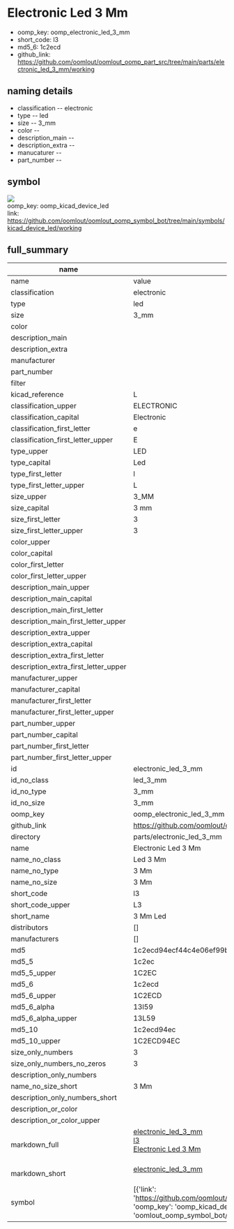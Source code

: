 # Electronic Led 3 Mm

  
* oomp_key: oomp_electronic_led_3_mm 
* short_code: l3
* md5_6: 1c2ecd  
* github_link: https://github.com/oomlout/oomlout_oomp_part_src/tree/main/parts/electronic_led_3_mm/working  
## naming details
* classification -- electronic
* type -- led
* size -- 3_mm
* color -- 
* description_main -- 
* description_extra -- 
* manucaturer -- 
* part_number -- 



## symbol

![](symbol/{index}}/working/working_600.png)  
oomp_key: oomp_kicad_device_led  
link: https://github.com/oomlout/oomlout_oomp_symbol_bot/tree/main/symbols/kicad_device_led/working  


## full_summary
| name | value | 
| --- | --- | 
| name | value | 
| classification | electronic | 
| type | led | 
| size | 3_mm | 
| color |  | 
| description_main |  | 
| description_extra |  | 
| manufacturer |  | 
| part_number |  | 
| filter |  | 
| kicad_reference | L | 
| classification_upper | ELECTRONIC | 
| classification_capital | Electronic | 
| classification_first_letter | e | 
| classification_first_letter_upper | E | 
| type_upper | LED | 
| type_capital | Led | 
| type_first_letter | l | 
| type_first_letter_upper | L | 
| size_upper | 3_MM | 
| size_capital | 3 mm | 
| size_first_letter | 3 | 
| size_first_letter_upper | 3 | 
| color_upper |  | 
| color_capital |  | 
| color_first_letter |  | 
| color_first_letter_upper |  | 
| description_main_upper |  | 
| description_main_capital |  | 
| description_main_first_letter |  | 
| description_main_first_letter_upper |  | 
| description_extra_upper |  | 
| description_extra_capital |  | 
| description_extra_first_letter |  | 
| description_extra_first_letter_upper |  | 
| manufacturer_upper |  | 
| manufacturer_capital |  | 
| manufacturer_first_letter |  | 
| manufacturer_first_letter_upper |  | 
| part_number_upper |  | 
| part_number_capital |  | 
| part_number_first_letter |  | 
| part_number_first_letter_upper |  | 
| id | electronic_led_3_mm | 
| id_no_class | led_3_mm | 
| id_no_type | 3_mm | 
| id_no_size | 3_mm | 
| oomp_key | oomp_electronic_led_3_mm | 
| github_link | https://github.com/oomlout/oomlout_oomp_part_src/tree/main/parts/electronic_led_3_mm/working | 
| directory | parts/electronic_led_3_mm | 
| name | Electronic Led 3 Mm | 
| name_no_class | Led 3 Mm | 
| name_no_type | 3 Mm | 
| name_no_size | 3 Mm | 
| short_code | l3 | 
| short_code_upper | L3 | 
| short_name | 3 Mm Led | 
| distributors | [] | 
| manufacturers | [] | 
| md5 | 1c2ecd94ecf44c4e06ef99b0051681bf | 
| md5_5 | 1c2ec | 
| md5_5_upper | 1C2EC | 
| md5_6 | 1c2ecd | 
| md5_6_upper | 1C2ECD | 
| md5_6_alpha | 13l59 | 
| md5_6_alpha_upper | 13L59 | 
| md5_10 | 1c2ecd94ec | 
| md5_10_upper | 1C2ECD94EC | 
| size_only_numbers | 3 | 
| size_only_numbers_no_zeros | 3 | 
| description_only_numbers |  | 
| name_no_size_short | 3 Mm | 
| description_only_numbers_short |   | 
| description_or_color |   | 
| description_or_color_upper |   | 
| markdown_full | [electronic_led_3_mm](https://github.com/oomlout/oomlout_oomp_part_src/tree/main/parts/electronic_led_3_mm/working)<br>[l3](https://github.com/oomlout/oomlout_oomp_part_src/tree/main/parts/electronic_led_3_mm/working)<br>[Electronic Led 3 Mm](https://github.com/oomlout/oomlout_oomp_part_src/tree/main/parts/electronic_led_3_mm/working)<br><br> | 
| markdown_short | [electronic_led_3_mm](https://github.com/oomlout/oomlout_oomp_part_src/tree/main/parts/electronic_led_3_mm/working)<br><br> | 
| symbol | [{'link': 'https://github.com/oomlout/oomlout_oomp_symbol_bot/tree/main/symbols/kicad_device_led', 'oomp_key': 'oomp_kicad_device_led', 'directory': 'oomlout_oomp_symbol_bot/symbols/kicad_device_led//working/working.kicad_sym', 'index': 0}] | 
